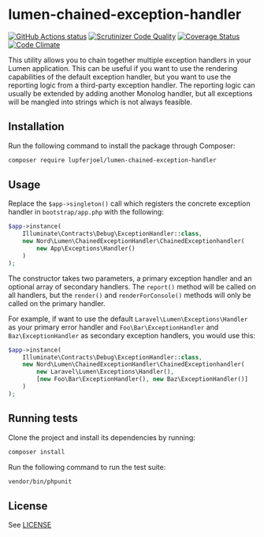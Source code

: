 # lumen-chained-exception-handler

[![GitHub Actions status](https://github.com/digiaonline/lumen-chained-exception-handler/workflows/Test/badge.svg)](https://github.com/digiaonline/lumen-chained-exception-handler/actions)
[![Scrutinizer Code Quality](https://scrutinizer-ci.com/g/digiaonline/lumen-chained-exception-handler/badges/quality-score.png?b=master)](https://scrutinizer-ci.com/g/digiaonline/lumen-chained-exception-handler/?branch=master)
[![Coverage Status](https://coveralls.io/repos/github/digiaonline/lumen-chained-exception-handler/badge.svg?branch=master)](https://coveralls.io/github/digiaonline/lumen-chained-exception-handler?branch=master)
[![Code Climate](https://codeclimate.com/github/digiaonline/lumen-chained-exception-handler/badges/gpa.svg)](https://codeclimate.com/github/digiaonline/lumen-chained-exception-handler)

This utility allows you to chain together multiple exception handlers in your Lumen application. This can be useful if 
you want to use the rendering capabilities of the default exception handler, but you want to use the reporting logic 
from a third-party exception handler. The reporting logic can usually be extended by adding another Monolog handler, 
but all exceptions will be mangled into strings which is not always feasible.

## Installation

Run the following command to install the package through Composer:

```sh
composer require lupferjoel/lumen-chained-exception-handler
```

## Usage

Replace the `$app->singleton()` call which registers the concrete exception handler in `bootstrap/app.php` with the 
following:

```php
$app->instance(
    Illuminate\Contracts\Debug\ExceptionHandler::class,
    new Nord\Lumen\ChainedExceptionHandler\ChainedExceptionhandler(
        new App\Exceptions\Handler()
    )
);
```

The constructor takes two parameters, a primary exception handler and an optional array of secondary handlers. The 
`report()` method will be called on all handlers, but the `render()` and `renderForConsole()` methods will only be 
called on the primary handler.

For example, if want to use the default `Laravel\Lumen\Exceptions\Handler` as your primary error handler and 
`Foo\Bar\ExceptionHandler` and `Baz\ExceptionHandler` as secondary exception handlers, you would use this:

```php
$app->instance(
    Illuminate\Contracts\Debug\ExceptionHandler::class,
    new Nord\Lumen\ChainedExceptionHandler\ChainedExceptionhandler(
        new Laravel\Lumen\Exceptions\Handler(),
        [new Foo\Bar\ExceptionHandler(), new Baz\ExceptionHandler()]
    )
);
```

## Running tests

Clone the project and install its dependencies by running:

```sh
composer install
```

Run the following command to run the test suite:

```sh
vendor/bin/phpunit
```

## License

See [LICENSE](LICENSE)
